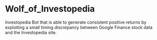 # Wolf_of_Investopedia
Investopedia Bot that is able to generate consistent positive returns by exploiting a small timing discrepancy between Google Finance stock data and the Investopedia site.

[logo]: src/bg.png
